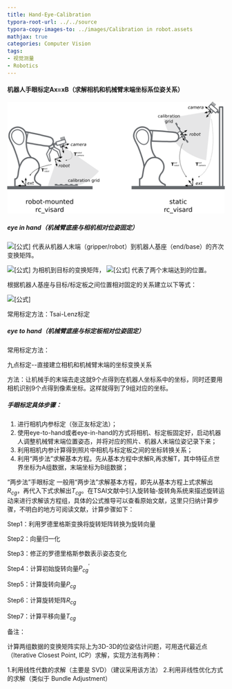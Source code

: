 ```yaml
---
title: Hand-Eye-Calibration
typora-root-url: ../../source
typora-copy-images-to: ../images/Calibration in robot.assets
mathjax: true
categories: Computer Vision
tags:
- 视觉测量
- Robotics
---
```


#### 机器人手眼标定Ax=xB（求解相机和机械臂末端坐标系位姿关系）

![cameraCalibration-cd882760](/images/Calibration%20in%20robot.assets/cameraCalibration-cd882760.png)

##### eye in hand（机械臂底座与相机相对位姿固定）

![[公式]](https://www.zhihu.com/equation?tex=%5E%7Brobot%7D_%7Bend%7DT) 代表从机器人末端（gripper/robot）到机器人基座（end/base）的齐次变换矩阵。

 ![[公式]](https://www.zhihu.com/equation?tex=%5E%7Bcam%7D_%7Bobj%7DT) 为相机到目标的变换矩阵， ![[公式]](https://www.zhihu.com/equation?tex=robot_1%2Crobot_2) 代表了两个末端达到的位置。

根据机器人基座与目标/标定板之间位置相对固定的关系建立以下等式：

![[公式]](https://www.zhihu.com/equation?tex=%5E%7Brobot_1%7D_%7Bend%7DT+%5Ccdot+%5E%7Bcam_1%7D_%7Brobot_1%7DT+%5Ccdot+%5E%7Bobj%7D_%7Bcam_1%7DT%3D%5E%7Brobot_2%7D_%7Bend%7DT+%5Ccdot+%5E%7Bcam_2%7D_%7Brobot_2%7DT+%5Ccdot+%5E%7Bobj%7D_%7Bcam_2%7DT)

常用标定方法：Tsai-Lenz标定



##### eye to hand（机械臂底座与标定板相对位姿固定）

常用标定方法：

九点标定--直接建立相机和机械臂末端的坐标变换关系

方法：让机械手的末端去走这就9个点得到在机器人坐标系中的坐标，同时还要用相机识别9个点得到像素坐标。这样就得到了9组对应的坐标。



##### 手眼标定具体步骤：

1. 进行相机内参标定（张正友标定法）；
2. 使用eye-to-hand或者eye-in-hand的方式将相机、标定板固定好，启动机器人调整机械臂末端位置姿态，并将对应的照片、机器人末端位姿记录下来；
3. 利用相机内参计算得到照片中相机与标定板之间的坐标转换关系；
4. 利用“两步法”求解基本方程。先从基本方程中求解R,再求解T，其中特征点世界坐标为A组数据，末端坐标为B组数据；

“两步法”手眼标定
       一般用“两步法”求解基本方程，即先从基本方程上式求解出$R_{cg}$，再代入下式求解出$T_{cg}$。在TSAI文献中引入旋转轴-旋转角系统来描述旋转运动来进行求解该方程组，具体的公式推导可以查看原始文献，这里只归纳计算步骤，不明白的地方可阅读文献，计算步骤如下：

Step1：利用罗德里格斯变换将旋转矩阵转换为旋转向量

Step2：向量归一化

Step3：修正的罗德里格斯参数表示姿态变化

Step4：计算初始旋转向量$P_{cg}^{'}$ 

Step5：计算旋转向量$P_{cg}$

Step6：计算旋转矩阵$R_{cg}$

Step7：计算平移向量$T_{cg}$



备注：

计算两组数据的变换矩阵实际上为3D-3D的位姿估计问题，可用迭代最近点（Iterative Closest Point, ICP）求解，实现方法有两种：

1.利用线性代数的求解（主要是 SVD）（建议采用该方法）
2.利用非线性优化方式的求解（类似于 Bundle Adjustment）

